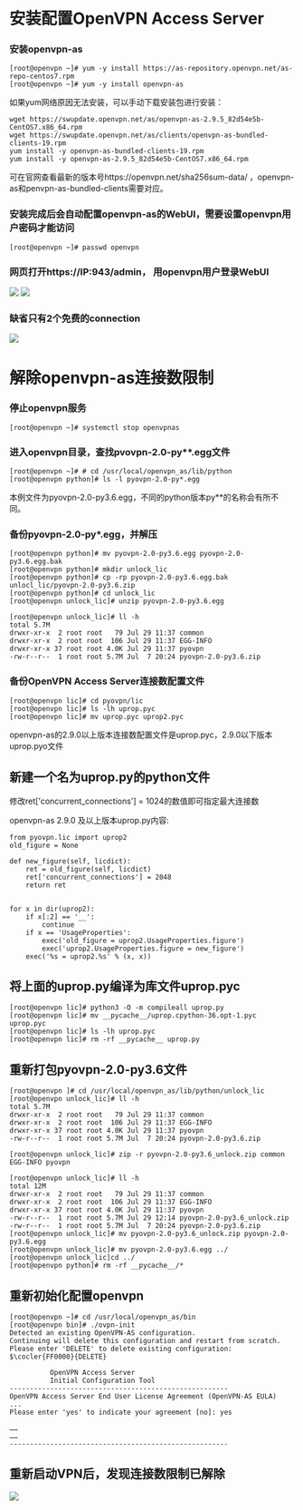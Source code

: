
# 安装配置OpenVPN Access Server
### 安装openvpn-as
```
[root@openvpn ~]# yum -y install https://as-repository.openvpn.net/as-repo-centos7.rpm
[root@openvpn ~]# yum -y install openvpn-as
```

如果yum网络原因无法安装，可以手动下载安装包进行安装：
```
wget https://swupdate.openvpn.net/as/openvpn-as-2.9.5_82d54e5b-CentOS7.x86_64.rpm
wget https://swupdate.openvpn.net/as/clients/openvpn-as-bundled-clients-19.rpm
yum install -y openvpn-as-bundled-clients-19.rpm
yum install -y openvpn-as-2.9.5_82d54e5b-CentOS7.x86_64.rpm
```
可在官网查看最新的版本号https://openvpn.net/sha256sum-data/   ，openvpn-as和penvpn-as-bundled-clients需要对应。

### 安装完成后会自动配置openvpn-as的WebUI，需要设置openvpn用户密码才能访问
```
[root@openvpn ~]# passwd openvpn
```

### 网页打开https://IP:943/admin，   用openvpn用户登录WebUI
![](https://devopsvn.xyz/wp-content/uploads/2021/07/Untitled-1.png)
![](https://devopsvn.xyz/wp-content/uploads/2021/07/Untitled-2.png)

### 缺省只有2个免费的connection
![](https://devopsvn.xyz/wp-content/uploads/2021/07/Untitled-4.png)

# 解除openvpn-as连接数限制
### 停止openvpn服务
```
[root@openvpn ~]# systemctl stop openvpnas
```

### 进入openvpn目录，查找pvovpn-2.0-py**.egg文件
```
[root@openvpn ~]# # cd /usr/local/openvpn_as/lib/python
[root@openvpn python]# ls -l pyovpn-2.0-py*.egg
```
本例文件为pyovpn-2.0-py3.6.egg，不同的python版本py**的名称会有所不同。

### 备份pyovpn-2.0-py*.egg，并解压
```
[root@openvpn python]# mv pyovpn-2.0-py3.6.egg pyovpn-2.0-py3.6.egg.bak
[root@openvpn python]# mkdir unlock_lic
[root@openvpn python]# cp -rp pyovpn-2.0-py3.6.egg.bak unlocl_lic/pyovpn-2.0-py3.6.zip
[root@openvpn python]# cd unlock_lic
[root@openvpn unlock_lic]# unzip pyovpn-2.0-py3.6.egg
```

```
[root@openvpn unlock_lic]# ll -h
total 5.7M
drwxr-xr-x  2 root root   79 Jul 29 11:37 common
drwxr-xr-x  2 root root  106 Jul 29 11:37 EGG-INFO
drwxr-xr-x 37 root root 4.0K Jul 29 11:37 pyovpn
-rw-r--r--  1 root root 5.7M Jul  7 20:24 pyovpn-2.0-py3.6.zip
```

### 备份OpenVPN Access Server连接数配置文件
```
[root@openvpn lic]# cd pyovpn/lic
[root@openvpn lic]# ls -lh uprop.pyc
[root@openvpn lic]# mv uprop.pyc uprop2.pyc
```
openvpn-as的2.9.0以上版本连接数配置文件是uprop.pyc，2.9.0以下版本uprop.pyo文件

## 新建一个名为uprop.py的python文件
修改ret['concurrent_connections'] = 1024的数值即可指定最大连接数

openvpn-as 2.9.0 及以上版本uprop.py内容:
```
from pyovpn.lic import uprop2
old_figure = None

def new_figure(self, licdict):
    ret = old_figure(self, licdict)
    ret['concurrent_connections'] = 2048
    return ret


for x in dir(uprop2):
    if x[:2] == '__':
        continue
    if x == 'UsageProperties':
        exec('old_figure = uprop2.UsageProperties.figure')
        exec('uprop2.UsageProperties.figure = new_figure')
    exec('%s = uprop2.%s' % (x, x))
```


## 将上面的uprop.py编译为库文件uprop.pyc
```
[root@openvpn lic]# python3 -O -m compileall uprop.py
[root@openvpn lic]# mv __pycache__/uprop.cpython-36.opt-1.pyc uprop.pyc
[root@openvpn lic]# ls -lh uprop.pyc
[root@openvpn lic]# rm -rf __pycache__ uprop.py
```

## 重新打包pyovpn-2.0-py3.6文件
```
[root@openvpn ]# cd /usr/local/openvpn_as/lib/python/unlock_lic
[root@openvpn unlock_lic]# ll -h
total 5.7M
drwxr-xr-x  2 root root   79 Jul 29 11:37 common
drwxr-xr-x  2 root root  106 Jul 29 11:37 EGG-INFO
drwxr-xr-x 37 root root 4.0K Jul 29 11:37 pyovpn
-rw-r--r--  1 root root 5.7M Jul  7 20:24 pyovpn-2.0-py3.6.zip

[root@openvpn unlock_lic]# zip -r pyovpn-2.0-py3.6_unlock.zip common EGG-INFO pyovpn

[root@openvpn unlock_lic]# ll -h
total 12M
drwxr-xr-x  2 root root   79 Jul 29 11:37 common
drwxr-xr-x  2 root root  106 Jul 29 11:37 EGG-INFO
drwxr-xr-x 37 root root 4.0K Jul 29 11:37 pyovpn
-rw-r--r--  1 root root 5.7M Jul 29 12:14 pyovpn-2.0-py3.6_unlock.zip
-rw-r--r--  1 root root 5.7M Jul  7 20:24 pyovpn-2.0-py3.6.zip
[root@openvpn unlock_lic]# mv pyovpn-2.0-py3.6_unlock.zip pyovpn-2.0-py3.6.egg
[root@openvpn unlock_lic]# mv pyovpn-2.0-py3.6.egg ../ 
[root@openvpn unlock_lic]cd ../
[root@openvpn python]# rm -rf __pycache__/*
```

## 重新初始化配置openvpn
```
[root@openvpn ~]# cd /usr/local/openvpn_as/bin
[root@openvpn bin]# ./ovpn-init
Detected an existing OpenVPN-AS configuration.
Continuing will delete this configuration and restart from scratch.
Please enter 'DELETE' to delete existing configuration: $\cocler{FF0000}{DELETE}
 
          OpenVPN Access Server
          Initial Configuration Tool
------------------------------------------------------
OpenVPN Access Server End User License Agreement (OpenVPN-AS EULA)
...
Please enter 'yes' to indicate your agreement [no]: yes

……
……
------------------------------------------------------
```

## 重新启动VPN后，发现连接数限制已解除
![](https://devopsvn.xyz/wp-content/uploads/2021/07/Untitled-5.png)
